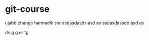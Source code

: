 # git-course
ujabb change
harmadik sor
asdasdasds
asd
as
sadasdassdd
asd
as 


 
 ds
 g 
 g 
 er
 tg 
 